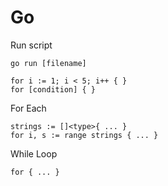 # Go

Run script

```
go run [filename]
```

```
for i := 1; i < 5; i++ { }
for [condition] { }
```

For Each

```
strings := []<type>{ ... }
for i, s := range strings { ... }
```

While Loop

```
for { ... }
```
